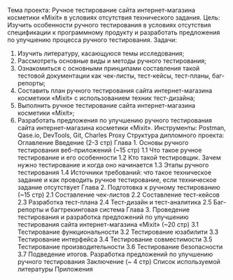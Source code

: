 Тема проекта: Ручное тестирование сайта интернет-магазина косметики «Мixit» в условиях отсутствия технического задания.
Цель: Изучить особенности ручного тестирования  в условиях отсутствия спецификации к программному продукту и разработать предложения по улучшению процесса ручного тестирования.
Задачи:
1.	Изучить литературу, касающуюся темы исследования;
2.	Рассмотреть основные виды и методы ручного тестирования;
3.	Ознакомиться с основными принципами составления такой тестовой документации как чек-листы, тест-кейсы, тест-планы, баг-репорты;
4.	Составить план ручного тестирования сайта интернет-магазина косметики «Mixit» с использованием техник тест-дизайна;
5.	Выполнить ручное тестирование сайта интернет-магазина косметики «Mixit»;
6.	Разработать предложения по улучшению ручного тестирования сайта интернет-магазина косметики «Mixit».
Инструменты: Postman, Qase.io, DevTools, Git, Charles Proxy
Структура дипломного проекта:
Оглавление
Введение (2-3 стр)
Глава 1. Основы ручного тестирования веб-приложений (~15 стр)
1.1 Что такое ручное тестирование и его особенности
1.2 Кто такой тестировщик. Зачем нужно тестирование и когда оно начинается
1.3 Этапы ручного тестирования 
1.4 Источники требований: что такое техническое задание и как проводить ручное тестирование, если техническое задание отсутствует
Глава 2. Подготовка к ручному тестированию  (~15 стр)
2.1 Составление чек-листов
2.2 Составление тест-кейсов
2.3 Разработка тест-плана
2.4 Тест-дизайн и тест-аналитика
2.5 Баг-репорты и багтрекинговая система
Глава 3. Проведение тестирования и разработка предложений по улучшению тестирования сайта интернет-магазина «Mixit» (~20 стр)
3.1 Тестирование функциональности
3.2 Тестирование юзабилити
3.3 Тестирование интерфейса
3.4 Тестирование совместимости
3.5 Тестирование производительности
3.6 Тестирование безопасности
3.7 Подведение итогов. Разработка предложений по улучшению ручного тестирования 
Заключение (~ 4 стр)
Список используемой литературы
Приложения
